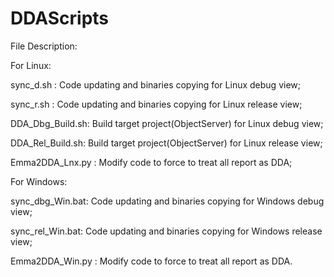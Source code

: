 # DDAScripts

File Description:

For Linux:

sync_d.sh	: Code updating and binaries copying for Linux debug view;

sync_r.sh	: Code updating and binaries copying for Linux release view;

DDA_Dbg_Build.sh: Build target project(ObjectServer) for Linux debug view;

DDA_Rel_Build.sh: Build target project(ObjectServer) for Linux release view;

Emma2DDA_Lnx.py	: Modify code to force to treat all report as DDA;


For Windows:

sync_dbg_Win.bat: Code updating and binaries copying for Windows debug view;

sync_rel_Win.bat: Code updating and binaries copying for Windows release view;

Emma2DDA_Win.py	: Modify code to force to treat all report as DDA.

